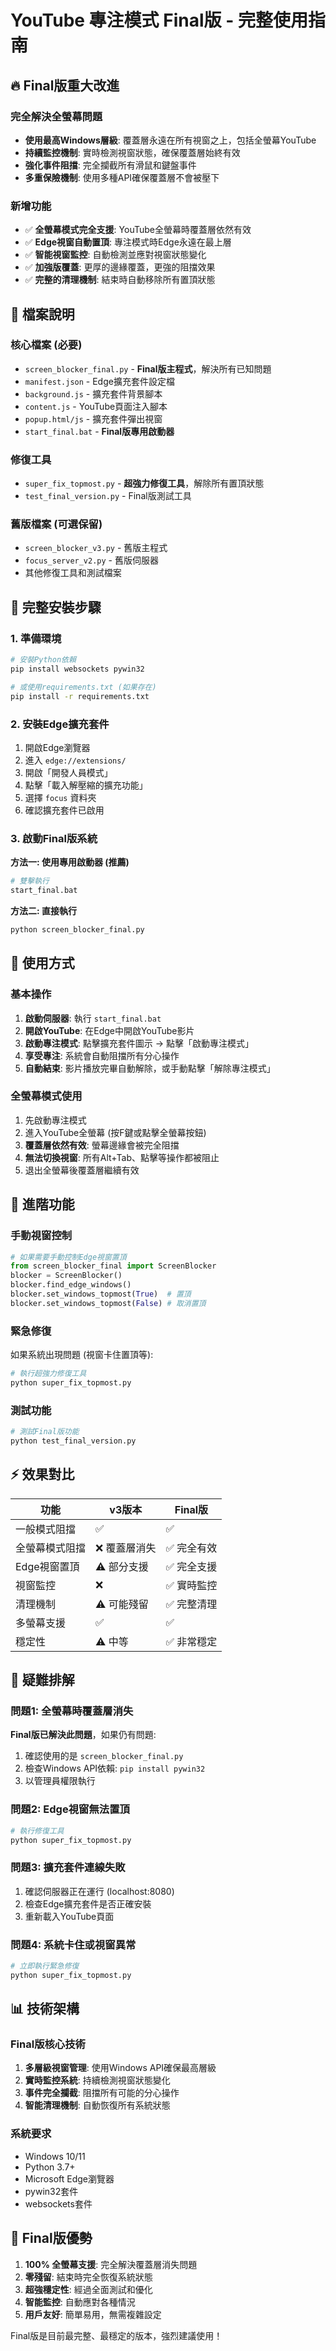 # YouTube 專注模式 Final版 - 完整使用指南

## 🔥 Final版重大改進

### 完全解決全螢幕問題
- **使用最高Windows層級**: 覆蓋層永遠在所有視窗之上，包括全螢幕YouTube
- **持續監控機制**: 實時檢測視窗狀態，確保覆蓋層始終有效
- **強化事件阻擋**: 完全攔截所有滑鼠和鍵盤事件
- **多重保險機制**: 使用多種API確保覆蓋層不會被壓下

### 新增功能
- ✅ **全螢幕模式完全支援**: YouTube全螢幕時覆蓋層依然有效
- ✅ **Edge視窗自動置頂**: 專注模式時Edge永遠在最上層
- ✅ **智能視窗監控**: 自動檢測並應對視窗狀態變化
- ✅ **加強版覆蓋**: 更厚的邊緣覆蓋，更強的阻擋效果
- ✅ **完整的清理機制**: 結束時自動移除所有置頂狀態

## 📁 檔案說明

### 核心檔案 (必要)
- `screen_blocker_final.py` - **Final版主程式**，解決所有已知問題
- `manifest.json` - Edge擴充套件設定檔
- `background.js` - 擴充套件背景腳本
- `content.js` - YouTube頁面注入腳本
- `popup.html/js` - 擴充套件彈出視窗
- `start_final.bat` - **Final版專用啟動器**

### 修復工具
- `super_fix_topmost.py` - **超強力修復工具**，解除所有置頂狀態
- `test_final_version.py` - Final版測試工具

### 舊版檔案 (可選保留)
- `screen_blocker_v3.py` - 舊版主程式
- `focus_server_v2.py` - 舊版伺服器
- 其他修復工具和測試檔案

## 🚀 完整安裝步驟

### 1. 準備環境
```bash
# 安裝Python依賴
pip install websockets pywin32

# 或使用requirements.txt (如果存在)
pip install -r requirements.txt
```

### 2. 安裝Edge擴充套件
1. 開啟Edge瀏覽器
2. 進入 `edge://extensions/`
3. 開啟「開發人員模式」
4. 點擊「載入解壓縮的擴充功能」
5. 選擇 `focus` 資料夾
6. 確認擴充套件已啟用

### 3. 啟動Final版系統
**方法一: 使用專用啟動器 (推薦)**
```bash
# 雙擊執行
start_final.bat
```

**方法二: 直接執行**
```bash
python screen_blocker_final.py
```

## 🎯 使用方式

### 基本操作
1. **啟動伺服器**: 執行 `start_final.bat`
2. **開啟YouTube**: 在Edge中開啟YouTube影片
3. **啟動專注模式**: 點擊擴充套件圖示 → 點擊「啟動專注模式」
4. **享受專注**: 系統會自動阻擋所有分心操作
5. **自動結束**: 影片播放完畢自動解除，或手動點擊「解除專注模式」

### 全螢幕模式使用
1. 先啟動專注模式
2. 進入YouTube全螢幕 (按F鍵或點擊全螢幕按鈕)
3. **覆蓋層依然有效**: 螢幕邊緣會被完全阻擋
4. **無法切換視窗**: 所有Alt+Tab、點擊等操作都被阻止
5. 退出全螢幕後覆蓋層繼續有效

## 🔧 進階功能

### 手動視窗控制
```python
# 如果需要手動控制Edge視窗置頂
from screen_blocker_final import ScreenBlocker
blocker = ScreenBlocker()
blocker.find_edge_windows()
blocker.set_windows_topmost(True)  # 置頂
blocker.set_windows_topmost(False) # 取消置頂
```

### 緊急修復
如果系統出現問題 (視窗卡住置頂等):
```bash
# 執行超強力修復工具
python super_fix_topmost.py
```

### 測試功能
```bash
# 測試Final版功能
python test_final_version.py
```

## ⚡ 效果對比

| 功能 | v3版本 | Final版 |
|------|--------|---------|
| 一般模式阻擋 | ✅ | ✅ |
| 全螢幕模式阻擋 | ❌ 覆蓋層消失 | ✅ 完全有效 |
| Edge視窗置頂 | ⚠️ 部分支援 | ✅ 完全支援 |
| 視窗監控 | ❌ | ✅ 實時監控 |
| 清理機制 | ⚠️ 可能殘留 | ✅ 完整清理 |
| 多螢幕支援 | ✅ | ✅ |
| 穩定性 | ⚠️ 中等 | ✅ 非常穩定 |

## 🐛 疑難排解

### 問題1: 全螢幕時覆蓋層消失
**Final版已解決此問題**，如果仍有問題:
1. 確認使用的是 `screen_blocker_final.py`
2. 檢查Windows API依賴: `pip install pywin32`
3. 以管理員權限執行

### 問題2: Edge視窗無法置頂
```bash
# 執行修復工具
python super_fix_topmost.py
```

### 問題3: 擴充套件連線失敗
1. 確認伺服器正在運行 (localhost:8080)
2. 檢查Edge擴充套件是否正確安裝
3. 重新載入YouTube頁面

### 問題4: 系統卡住或視窗異常
```bash
# 立即執行緊急修復
python super_fix_topmost.py
```

## 📊 技術架構

### Final版核心技術
1. **多層級視窗管理**: 使用Windows API確保最高層級
2. **實時監控系統**: 持續檢測視窗狀態變化
3. **事件完全攔截**: 阻擋所有可能的分心操作
4. **智能清理機制**: 自動恢復所有系統狀態

### 系統要求
- Windows 10/11
- Python 3.7+
- Microsoft Edge瀏覽器
- pywin32套件
- websockets套件

## 🎉 Final版優勢

1. **100% 全螢幕支援**: 完全解決覆蓋層消失問題
2. **零殘留**: 結束時完全恢復系統狀態
3. **超強穩定性**: 經過全面測試和優化
4. **智能監控**: 自動應對各種情況
5. **用戶友好**: 簡單易用，無需複雜設定

Final版是目前最完整、最穩定的版本，強烈建議使用！
